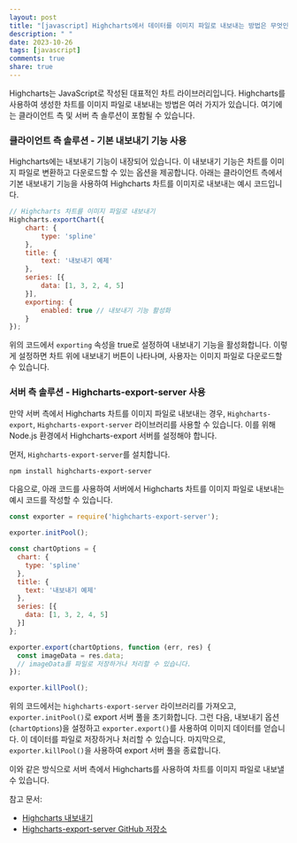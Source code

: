 ```yaml
---
layout: post
title: "[javascript] Highcharts에서 데이터를 이미지 파일로 내보내는 방법은 무엇인가요?"
description: " "
date: 2023-10-26
tags: [javascript]
comments: true
share: true
---
```


Highcharts는 JavaScript로 작성된 대표적인 차트 라이브러리입니다. Highcharts를 사용하여 생성한 차트를 이미지 파일로 내보내는 방법은 여러 가지가 있습니다. 여기에는 클라이언트 측 및 서버 측 솔루션이 포함될 수 있습니다.

### 클라이언트 측 솔루션 - 기본 내보내기 기능 사용
Highcharts에는 내보내기 기능이 내장되어 있습니다. 이 내보내기 기능은 차트를 이미지 파일로 변환하고 다운로드할 수 있는 옵션을 제공합니다. 아래는 클라이언트 측에서 기본 내보내기 기능을 사용하여 Highcharts 차트를 이미지로 내보내는 예시 코드입니다.

```javascript
// Highcharts 차트를 이미지 파일로 내보내기
Highcharts.exportChart({
    chart: {
        type: 'spline'
    },
    title: {
        text: '내보내기 예제'
    },
    series: [{
        data: [1, 3, 2, 4, 5]
    }],
    exporting: {
        enabled: true // 내보내기 기능 활성화
    }
});
```

위의 코드에서 `exporting` 속성을 true로 설정하여 내보내기 기능을 활성화합니다. 이렇게 설정하면 차트 위에 내보내기 버튼이 나타나며, 사용자는 이미지 파일로 다운로드할 수 있습니다.

### 서버 측 솔루션 - Highcharts-export-server 사용
만약 서버 측에서 Highcharts 차트를 이미지 파일로 내보내는 경우, `Highcharts-export`, `Highcharts-export-server` 라이브러리를 사용할 수 있습니다. 이를 위해 Node.js 환경에서 Highcharts-export 서버를 설정해야 합니다.

먼저, `Highcharts-export-server`를 설치합니다.

```bash
npm install highcharts-export-server
```

다음으로, 아래 코드를 사용하여 서버에서 Highcharts 차트를 이미지 파일로 내보내는 예시 코드를 작성할 수 있습니다.

```javascript
const exporter = require('highcharts-export-server');

exporter.initPool();

const chartOptions = {
  chart: {
    type: 'spline'
  },
  title: {
    text: '내보내기 예제'
  },
  series: [{
    data: [1, 3, 2, 4, 5]
  }]
};

exporter.export(chartOptions, function (err, res) {
  const imageData = res.data;
  // imageData를 파일로 저장하거나 처리할 수 있습니다.
});

exporter.killPool();
```

위의 코드에서는 `highcharts-export-server` 라이브러리를 가져오고, `exporter.initPool()`로 export 서버 풀을 초기화합니다. 그런 다음, 내보내기 옵션(`chartOptions`)을 설정하고 `exporter.export()`를 사용하여 이미지 데이터를 얻습니다. 이 데이터를 파일로 저장하거나 처리할 수 있습니다. 마지막으로, `exporter.killPool()`을 사용하여 export 서버 풀을 종료합니다.

이와 같은 방식으로 서버 측에서 Highcharts를 사용하여 차트를 이미지 파일로 내보낼 수 있습니다.

참고 문서:
- [Highcharts 내보내기](https://www.highcharts.com/docs/export-module/export-module-overview)
- [Highcharts-export-server GitHub 저장소](https://github.com/highcharts/node-export-server)